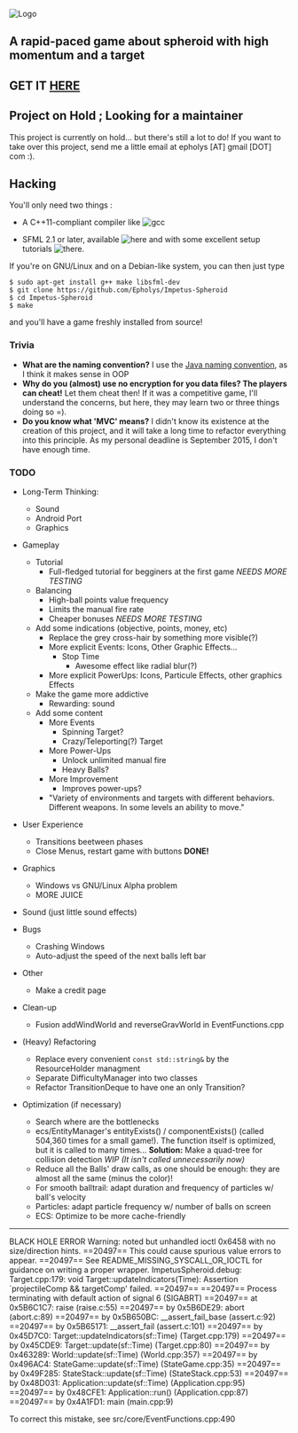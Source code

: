 
![Logo](../master/media/images/logo.png)

## A rapid-paced game about spheroid with high momentum and a target

## GET IT [HERE](http://epholys.itch.io/impetus-spheroid)

## Project on Hold ; Looking for a maintainer

This project is currently on hold... but there's still a lot to do! If you want to take over this project, send me a little email at epholys [AT] gmail [DOT] com :).

## Hacking

You'll only need two things :

* A C++11-compliant compiler like ![gcc](https://gcc.gnu.org/)

* SFML 2.1 or later, available ![here](http://www.sfml-dev.org/download/sfml/2.1/) and with some excellent setup tutorials ![there](http://www.sfml-dev.org/tutorials/2.1/).

If you're on GNU/Linux and on a Debian-like system, you can then just type 

```
$ sudo apt-get install g++ make libsfml-dev
$ git clone https://github.com/Epholys/Impetus-Spheroid
$ cd Impetus-Spheroid
$ make
```

and you'll have a game freshly installed from source!


### Trivia
* __What are the naming convention?__ I use the [Java naming convention](https://en.wikipedia.org/wiki/Naming_convention_%28programming%29#Java), as I think it makes sense in OOP
* __Why do you (almost) use no encryption for you data files? The players can cheat!__ Let them cheat then! If it was a competitive game, I'll understand the concerns, but here, they may learn two or three things doing so =).
* __Do you know what 'MVC' means?__ I didn't know its existence at the creation of this project, and it will take a long time to refactor everything into this principle. As my personal deadline is September 2015, I don't have enough time.


### TODO

* Long-Term Thinking:
  * Sound
  * Android Port
  * Graphics

* Gameplay
  * Tutorial
  	* Full-fledged tutorial for begginers at the first game _NEEDS MORE TESTING_
  * Balancing
  	* High-ball points value frequency
  	* Limits the manual fire rate
  	* Cheaper bonuses _NEEDS MORE TESTING_
  * Add some indications (objective, points, money, etc)
  	* Replace the grey cross-hair by something more visible(?)
	* More explicit Events: Icons, Other Graphic Effects...
	  * Stop Time
		* Awesome effect like radial blur(?)
	* More explicit PowerUps: Icons, Particule Effects, other graphics Effects
  * Make the game more addictive
	* Rewarding: sound
  * Add some content
  	* More Events
	  * Spinning Target?
	  * Crazy/Teleporting(?) Target
	* More Power-Ups
	  * Unlock unlimited manual fire
	  * Heavy Balls?
	* More Improvement
	  * Improves power-ups?
	* "Variety of environments and targets with different behaviors. Different weapons. In some levels an ability to move."

* User Experience
  * Transitions beetween phases
  * Close Menus, restart game with buttons **DONE!**

* Graphics
  * Windows vs GNU/Linux Alpha problem
  * MORE JUICE
  
* Sound (just little sound effects)

* Bugs
  * Crashing Windows
  * Auto-adjust the speed of the next balls left bar

* Other
  * Make a credit page

* Clean-up
  * Fusion addWindWorld and reverseGravWorld in EventFunctions.cpp

* (Heavy) Refactoring
  * Replace every convenient ```const std::string&``` by the ResourceHolder managment
  * Separate DifficultyManager into two classes
  * Refactor TransitionDeque to have one an only Transition?
	
* Optimization (if necessary)
  * Search where are the bottlenecks
  * ecs/EntityManager's entityExists() / componentExists() (called 504,360 times for a small game!).
The function itself is optimized, but it is called to many times...
**Solution:** Make a quad-tree for collision detection _WIP (It isn't called unnecessarily now)_
  * Reduce all the Balls' draw calls, as one should be enough: they are almost all the same (minus the color)!
  * For smooth balltrail: adapt duration and frequency of particles w/ ball's velocity
  * Particles: adapt particle frequency w/ number of balls on screen
  * ECS: Optimize to be more cache-friendly



----------------------------------------------------------------------------------------------------------------------------
BLACK HOLE ERROR
Warning: noted but unhandled ioctl 0x6458 with no size/direction hints.
==20497==    This could cause spurious value errors to appear.
==20497==    See README_MISSING_SYSCALL_OR_IOCTL for guidance on writing a proper wrapper.
ImpetusSpheroid.debug: Target.cpp:179: void Target::updateIndicators(Time): Assertion `projectileComp && targetComp' failed.
==20497== 
==20497== Process terminating with default action of signal 6 (SIGABRT)
==20497==    at 0x5B6C1C7: raise (raise.c:55)
==20497==    by 0x5B6DE29: abort (abort.c:89)
==20497==    by 0x5B650BC: __assert_fail_base (assert.c:92)
==20497==    by 0x5B65171: __assert_fail (assert.c:101)
==20497==    by 0x45D7C0: Target::updateIndicators(sf::Time) (Target.cpp:179)
==20497==    by 0x45CDE9: Target::update(sf::Time) (Target.cpp:80)
==20497==    by 0x463289: World::update(sf::Time) (World.cpp:357)
==20497==    by 0x496AC4: StateGame::update(sf::Time) (StateGame.cpp:35)
==20497==    by 0x49F285: StateStack::update(sf::Time) (StateStack.cpp:53)
==20497==    by 0x48D031: Application::update(sf::Time) (Application.cpp:95)
==20497==    by 0x48CFE1: Application::run() (Application.cpp:87)
==20497==    by 0x4A1FD1: main (main.cpp:9)


To correct this mistake, see src/core/EventFunctions.cpp:490

